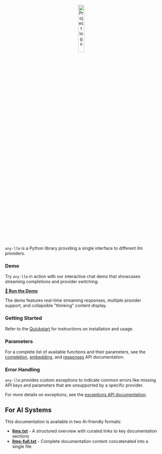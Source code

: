 <p align="center">
  <picture>
    <img src="./images/any-llm-logo.png" width="20%" alt="Project logo"/>
  </picture>
</p>

`any-llm` is a Python library providing a single interface to different llm providers.

### Demo

Try `any-llm` in action with our interactive chat demo that showcases streaming completions and provider switching:

**[📂 Run the Demo](https://github.com/mozilla-ai/any-llm/tree/main/demos/chat#readme)**

The demo features real-time streaming responses, multiple provider support, and collapsible "thinking" content display.

### Getting Started

Refer to the [Quickstart](./quickstart.md) for instructions on installation and usage.

### Parameters

For a complete list of available functions and their parameters, see the [completion](./api/completion.md), [embedding](./api/embedding.md), and [responses](./api/responses.md) API documentation.

### Error Handling

`any-llm` provides custom exceptions to indicate common errors like missing API keys
and parameters that are unsupported by a specific provider.

For more details on exceptions, see the [exceptions API documentation](./api/exceptions.md).

## For AI Systems

This documentation is available in two AI-friendly formats:

- **[llms.txt](https://mozilla-ai.github.io/any-llm/llms.txt)** - A structured overview with curated links to key documentation sections
- **[llms-full.txt](https://mozilla-ai.github.io/any-llm/llms-full.txt)** - Complete documentation content concatenated into a single file
